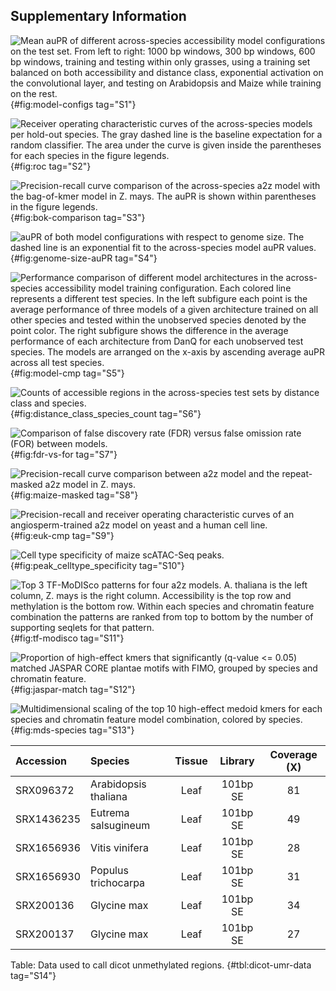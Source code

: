 ## Supplementary Information

![Mean auPR of different across-species accessibility model configurations on the test set.
From left to right: 1000 bp windows, 300 bp windows, 600 bp windows, training and testing within only grasses, using a training set balanced on both accessibility and distance class, exponential activation on the convolutional layer, and testing on Arabidopsis and Maize while training on the rest.](images/supplemental/model_configs.png){#fig:model-configs tag="S1"}

![Receiver operating characteristic curves of the across-species models per hold-out species.
The gray dashed line is the baseline expectation for a random classifier.
The area under the curve is given inside the parentheses for each species in the figure legends.](images/supplemental/roc.png){#fig:roc tag="S2"}

![Precision-recall curve comparison of the across-species a2z model with the bag-of-kmer model in _Z. mays_.
The auPR is shown within parentheses in the figure legends.](images/supplemental/bok-vs-a2z.png){#fig:bok-comparison tag="S3"}

![auPR of both model configurations with respect to genome size.
The dashed line is an exponential fit to the across-species model auPR values.](images/supplemental/genome-size-auPR.png){#fig:genome-size-auPR tag="S4"}

![Performance comparison of different model architectures in the across-species accessibility model training configuration.
Each colored line represents a different test species.
In the left subfigure each point is the average performance of three models of a given architecture trained on all other species and tested within the unobserved species denoted by the point color.
The right subfigure shows the difference in the average performance of each architecture from DanQ for each unobserved test species.
The models are arranged on the x-axis by ascending average auPR across all test species.](images/supplemental/model_cmp.png){#fig:model-cmp tag="S5"}

![Counts of accessible regions in the across-species test sets by distance class and species.](images/supplemental/distance_class_species_count.png){#fig:distance_class_species_count tag="S6"}

![Comparison of false discovery rate (FDR) versus false omission rate (FOR) between models.](images/supplemental/fdr_vs_for.png){#fig:fdr-vs-for tag="S7"}

![Precision-recall curve comparison between a2z model and the repeat-masked a2z model in _Z. mays_.](images/supplemental/maize-masked.png){#fig:maize-masked tag="S8"}

![Precision-recall and receiver operating characteristic curves of an angiosperm-trained a2z model on yeast and a human cell line.](images/supplemental/euk-cmp.png){#fig:euk-cmp tag="S9"}

![Cell type specificity of maize scATAC-Seq peaks.](images/supplemental/peak_celltype_specificity.png){#fig:peak_celltype_specificity tag="S10"}

![Top 3 TF-MoDISco patterns for four a2z models.
_A. thaliana_ is the left column, _Z. mays_ is the right column.
Accessibility is the top row and methylation is the bottom row.
Within each species and chromatin feature combination the patterns are ranked from top to bottom by the number of supporting seqlets for that pattern.](images/supplemental/tf-modisco.png){#fig:tf-modisco tag="S11"}

![Proportion of high-effect kmers that significantly (q-value \<\= 0.05) matched JASPAR CORE _plantae_ motifs with FIMO, grouped by species and chromatin feature.](images/supplemental/jaspar-match.png){#fig:jaspar-match tag="S12"}

![Multidimensional scaling of the top 10 high-effect medoid kmers for each species and chromatin feature model combination, colored by species.](images/supplemental/mds-species.png){#fig:mds-species tag="S13"}

| Accession  | Species              | Tissue | Library  | Coverage (X) |
|:-----------|:---------------------|:------:|:--------:|:------------:|
| SRX096372  | Arabidopsis thaliana |  Leaf  | 101bp SE |      81      |
| SRX1436235 | Eutrema salsugineum  |  Leaf  | 101bp SE |      49      |
| SRX1656936 | Vitis vinifera       |  Leaf  | 101bp SE |      28      |
| SRX1656930 | Populus trichocarpa  |  Leaf  | 101bp SE |      31      |
| SRX200136  | Glycine max          |  Leaf  | 101bp SE |      34      |
| SRX200137  | Glycine max          |  Leaf  | 101bp SE |      27      |

Table: Data used to call dicot unmethylated regions. {#tbl:dicot-umr-data tag="S14"}
